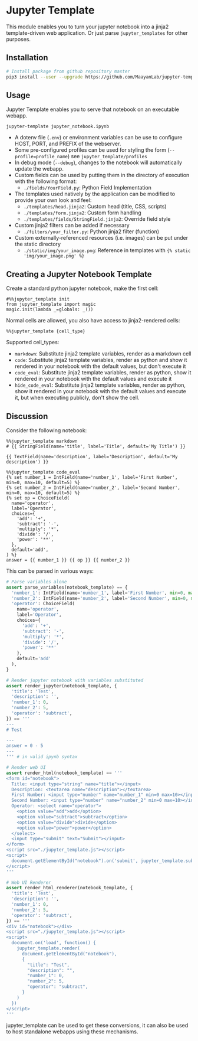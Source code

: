 # Jupyter Template

This module enables you to turn your jupyter notebook into a jinja2 template-driven web application. Or just parse `jupyter_templates` for other purposes.

## Installation
```bash
# Install package from github repository master
pip3 install --user --upgrade https://github.com/MaayanLab/jupyter-template/archive/master.zip
```

## Usage
Jupyter Template enables you to serve that notebook on an executable webapp.

`jupyter-template jupyter_notebook.ipynb`

- A dotenv file (`.env`) or environment variables can be use to configure HOST, PORT, and PREFIX of the webserver.
- Some pre-configured profiles can be used for styling the form (`--profile=profile_name`) see `jupyter_template/profiles`
- In debug mode (`--debug`), changes to the notebook will automatically update the webapp.
- Custom fields can be used by putting them in the directory of execution with the following format:
  - `./fields/YourField.py`: Python Field Implementation
- The templates used natively by the application can be modified to provide your own look and feel:
  - `./templates/head.jinja2`: Custom head (title, CSS, scripts)
  - `./templates/form.jinja2`: Custom form handling
  - `./templates/fields/StringField.jinja2`: Override field style
- Custom jinja2 filters can be added if necessary
  - `./filters/your_filter.py`: Python jinja2 filter (function)
- Custom externally-referenced resources (i.e. images) can be put under the static directory
  - `./static/img/your_image.png`: Reference in templates with `{% static 'img/your_image.png' %}`


## Creating a Jupyter Notebook Template

Create a standard python jupyter notebook, make the first cell:
```
#%%jupyter_template init
from jupyter_template import magic
magic.init(lambda _=globals: _())
```

Normal cells are allowed, you also have access to jinja2-rendered cells:
```
%%jupyter_template {cell_type}
```

Supported cell_types:
- `markdown`: Substitute jinja2 template variables, render as a markdown cell
- `code`: Substitute jinja2 template variables, render as python and show it rendered in your notebook with the default values, but don't execute it
- `code_eval`: Substitute jinja2 template variables, render as python, show it rendered in your notebook with the default values and execute it
- `hide_code_eval`: Substitute jinja2 template variables, render as python, show it rendered in your notebook with the default values and execute it, but when executing publicly, don't show the cell.

## Discussion
Consider the following notebook:

```
%%jupyter_template markdown
# {{ StringField(name='title', label='Title', default='My Title') }}

{{ TextField(name='description', label='Description', default='My description') }}
```

```
%%jupyter_template code_eval
{% set number_1 = IntField(name='number_1', label='First Number', min=0, max=10, default=5) %}
{% set number_2 = IntField(name='number_2', label='Second Number', min=0, max=10, default=5) %}
{% set op = ChoiceField(
  name='operator',
  label='Operator',
  choices={
    'add': '+',
    'subtract': '-',
    'multiply': '*',
    'divide': '/',
    'power': '**',
  },
  default='add',
) %}
answer = {{ number_1 }} {{ op }} {{ number_2 }}
```

This can be parsed in various ways:

```python
# Parse variables alone
assert parse_variables(notebook_template) == {
  'number_1': IntField(name='number_1', label='First Number', min=0, max=10, default=5),
  'number_2': IntField(name='number_2', label='Second Number', min=0, max=10, default=5),
  'operator': ChoiceField(
    name='operator',
    label='Operator',
    choices={
      'add': '+',
      'subtract': '-',
      'multiply': '*',
      'divide': '/',
      'power': '**'
    },
    default='add'
  ),
}

# Render jupyter notebook with variables substituted
assert render_jupyter(notebook_template, {
  'title': 'Test',
  'description': '',
  'number_1': 0,
  'number_2': 5,
  'operator': 'subtract',
}) == '''
---
# Test

---
answer = 0 - 5
---
''' # in valid ipynb syntax

# Render web UI
assert render_html(notebook_template) == '''
<form id="notebook">
  Title: <input type="string" name="title"></input>
  Description: <textarea name="description"></textarea>
  First Number: <input type="number" name="number_1" min=0 max=10></input>
  Second Number: <input type="number" name="number_2" min=0 max=10></input>
  Operator: <select name="operator">
    <option value="add">add</option>
    <option value="subtract">subtract</option>
    <option value="divide">divide</option>
    <option value="power">power</option>
  </select>
  <input type="submit" text="Submit"></input>
</form>
<script src="./jupyter_template.js"></script>
<script>
  document.getElementById("notebook").on('submit', jupyter_template.submit)
</script>
'''

# Web UI Renderer
assert render_html_renderer(notebook_template, {
  'title': 'Test',
  'description': '',
  'number_1': 0,
  'number_2': 5,
  'operator': 'subtract',
}) == '''
<div id="notebook"></div>
<script src="./jupyter_template.js"></script>
<script>
  document.on('load', function() {
    jupyter_template.render(
      document.getElementById("notebook"),
      {
        "title": "Test",
        "description": "",
        "number_1": 0,
        "number_2": 5,
        "operator": "subtract",
      }
    )
  })
</script>
'''
```

jupyter_template can be used to get these conversions, it can also be used to host standalone webapps using these mechanisms.
